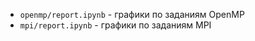 * `openmp/report.ipynb` - графики по заданиям OpenMP
* `mpi/report.ipynb` - графики по заданиям MPI
